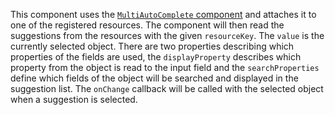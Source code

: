 This component uses the [`MultiAutoComplete` component](#multiautocomplete) and attaches it to one of the registered
resources. The component will then read the suggestions from the resources with the given `resourceKey`. The `value` is
the currently selected object. There are two properties describing which properties of the fields are used, the
`displayProperty` describes which property from the object is read to the input field and the `searchProperties` define
which fields of the object will be searched and displayed in the suggestion list. The `onChange` callback will be
called with the selected object when a suggestion is selected.

